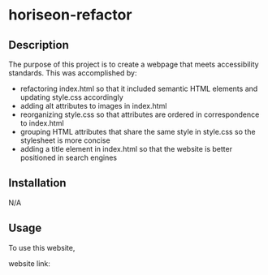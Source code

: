 # horiseon-refactor


## Description
The purpose of this project is to create a webpage that meets accessibility standards. This was accomplished by:
* refactoring index.html so that it included semantic HTML elements and updating style.css accordingly
* adding alt attributes to images in index.html
* reorganizing style.css so that attributes are ordered in correspondence to index.html
* grouping HTML attributes that share the same style in style.css so the stylesheet is more concise
* adding a title element in index.html so that the website is better positioned in search engines

## Installation
N/A


## Usage
To use this website, 

website link:

